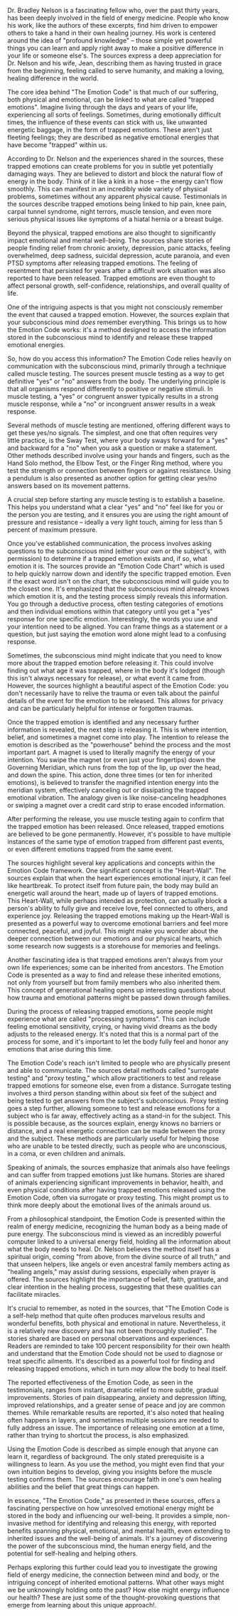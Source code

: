 Dr. Bradley Nelson is a fascinating fellow who, over the past thirty years, has been deeply involved in the field of energy medicine. People who know his work, like the authors of these excerpts, find him driven to empower others to take a hand in their own healing journey. His work is centered around the idea of "profound knowledge" – those simple yet powerful things you can learn and apply right away to make a positive difference in your life or someone else's. The sources express a deep appreciation for Dr. Nelson and his wife, Jean, describing them as having trusted in grace from the beginning, feeling called to serve humanity, and making a loving, healing difference in the world.

The core idea behind "The Emotion Code" is that much of our suffering, both physical and emotional, can be linked to what are called "trapped emotions". Imagine living through the days and years of your life, experiencing all sorts of feelings. Sometimes, during emotionally difficult times, the influence of these events can stick with us, like unwanted energetic baggage, in the form of trapped emotions. These aren't just fleeting feelings; they are described as negative emotional energies that have become "trapped" within us.

According to Dr. Nelson and the experiences shared in the sources, these trapped emotions can create problems for you in subtle yet potentially damaging ways. They are believed to distort and block the natural flow of energy in the body. Think of it like a kink in a hose – the energy can't flow smoothly. This can manifest in an incredibly wide variety of physical problems, sometimes without any apparent physical cause. Testimonials in the sources describe trapped emotions being linked to hip pain, knee pain, carpal tunnel syndrome, night terrors, muscle tension, and even more serious physical issues like symptoms of a hiatal hernia or a breast bulge.

Beyond the physical, trapped emotions are also thought to significantly impact emotional and mental well-being. The sources share stories of people finding relief from chronic anxiety, depression, panic attacks, feeling overwhelmed, deep sadness, suicidal depression, acute paranoia, and even PTSD symptoms after releasing trapped emotions. The feeling of resentment that persisted for years after a difficult work situation was also reported to have been released. Trapped emotions are even thought to affect personal growth, self-confidence, relationships, and overall quality of life.

One of the intriguing aspects is that you might not consciously remember the event that caused a trapped emotion. However, the sources explain that your subconscious mind _does_ remember everything. This brings us to how the Emotion Code works: it's a method designed to access the information stored in the subconscious mind to identify and release these trapped emotional energies.

So, how do you access this information? The Emotion Code relies heavily on communication with the subconscious mind, primarily through a technique called muscle testing. The sources present muscle testing as a way to get definitive "yes" or "no" answers from the body. The underlying principle is that all organisms respond differently to positive or negative stimuli. In muscle testing, a "yes" or congruent answer typically results in a strong muscle response, while a "no" or incongruent answer results in a weak response.

Several methods of muscle testing are mentioned, offering different ways to get these yes/no signals. The simplest, and one that often requires very little practice, is the Sway Test, where your body sways forward for a "yes" and backward for a "no" when you ask a question or make a statement. Other methods described involve using your hands and fingers, such as the Hand Solo method, the Elbow Test, or the Finger Ring method, where you test the strength or connection between fingers or against resistance. Using a pendulum is also presented as another option for getting clear yes/no answers based on its movement patterns.

A crucial step before starting any muscle testing is to establish a baseline. This helps you understand what a clear "yes" and "no" feel like for you or the person you are testing, and it ensures you are using the right amount of pressure and resistance – ideally a very light touch, aiming for less than 5 percent of maximum pressure.

Once you've established communication, the process involves asking questions to the subconscious mind (either your own or the subject's, with permission) to determine if a trapped emotion exists and, if so, what emotion it is. The sources provide an "Emotion Code Chart" which is used to help quickly narrow down and identify the specific trapped emotion. Even if the exact word isn't on the chart, the subconscious mind will guide you to the closest one. It's emphasized that the subconscious mind already knows which emotion it is, and the testing process simply reveals this information. You go through a deductive process, often testing categories of emotions and then individual emotions within that category until you get a "yes" response for one specific emotion. Interestingly, the words you use and your intention need to be aligned. You can frame things as a statement or a question, but just saying the emotion word alone might lead to a confusing response.

Sometimes, the subconscious mind might indicate that you need to know more about the trapped emotion before releasing it. This could involve finding out what age it was trapped, where in the body it's lodged (though this isn't always necessary for release), or what event it came from. However, the sources highlight a beautiful aspect of the Emotion Code: you don't necessarily have to relive the trauma or even talk about the painful details of the event for the emotion to be released. This allows for privacy and can be particularly helpful for intense or forgotten traumas.

Once the trapped emotion is identified and any necessary further information is revealed, the next step is releasing it. This is where intention, belief, and sometimes a magnet come into play. The intention to release the emotion is described as the "powerhouse" behind the process and the most important part. A magnet is used to literally magnify the energy of your intention. You swipe the magnet (or even just your fingertips) down the Governing Meridian, which runs from the top of the lip, up over the head, and down the spine. This action, done three times (or ten for inherited emotions), is believed to transfer the magnified intention energy into the meridian system, effectively canceling out or dissipating the trapped emotional vibration. The analogy given is like noise-canceling headphones or swiping a magnet over a credit card strip to erase encoded information.

After performing the release, you use muscle testing again to confirm that the trapped emotion has been released. Once released, trapped emotions are believed to be gone permanently. However, it's possible to have multiple instances of the same type of emotion trapped from different past events, or even different emotions trapped from the same event.

The sources highlight several key applications and concepts within the Emotion Code framework. One significant concept is the "Heart-Wall". The sources explain that when the heart experiences emotional injury, it can feel like heartbreak. To protect itself from future pain, the body may build an energetic wall around the heart, made up of layers of trapped emotions. This Heart-Wall, while perhaps intended as protection, can actually block a person's ability to fully give and receive love, feel connected to others, and experience joy. Releasing the trapped emotions making up the Heart-Wall is presented as a powerful way to overcome emotional barriers and feel more connected, peaceful, and joyful. This might make you wonder about the deeper connection between our emotions and our physical hearts, which some research now suggests is a storehouse for memories and feelings.

Another fascinating idea is that trapped emotions aren't always from your own life experiences; some can be inherited from ancestors. The Emotion Code is presented as a way to find and release these inherited emotions, not only from yourself but from family members who also inherited them. This concept of generational healing opens up interesting questions about how trauma and emotional patterns might be passed down through families.

During the process of releasing trapped emotions, some people might experience what are called "processing symptoms". This can include feeling emotional sensitivity, crying, or having vivid dreams as the body adjusts to the released energy. It's noted that this is a normal part of the process for some, and it's important to let the body fully feel and honor any emotions that arise during this time.

The Emotion Code's reach isn't limited to people who are physically present and able to communicate. The sources detail methods called "surrogate testing" and "proxy testing," which allow practitioners to test and release trapped emotions for someone else, even from a distance. Surrogate testing involves a third person standing within about six feet of the subject and being tested to get answers from the subject's subconscious. Proxy testing goes a step further, allowing someone to test and release emotions for a subject who is far away, effectively acting as a stand-in for the subject. This is possible because, as the sources explain, energy knows no barriers or distance, and a real energetic connection can be made between the proxy and the subject. These methods are particularly useful for helping those who are unable to be tested directly, such as people who are unconscious, in a coma, or even children and animals.

Speaking of animals, the sources emphasize that animals also have feelings and can suffer from trapped emotions just like humans. Stories are shared of animals experiencing significant improvements in behavior, health, and even physical conditions after having trapped emotions released using the Emotion Code, often via surrogate or proxy testing. This might prompt us to think more deeply about the emotional lives of the animals around us.

From a philosophical standpoint, the Emotion Code is presented within the realm of energy medicine, recognizing the human body as a being made of pure energy. The subconscious mind is viewed as an incredibly powerful computer linked to a universal energy field, holding all the information about what the body needs to heal. Dr. Nelson believes the method itself has a spiritual origin, coming "from above, from the divine source of all truth," and that unseen helpers, like angels or even ancestral family members acting as "healing angels," may assist during sessions, especially when prayer is offered. The sources highlight the importance of belief, faith, gratitude, and clear intention in the healing process, suggesting that these qualities can facilitate miracles.

It's crucial to remember, as noted in the sources, that "The Emotion Code is a self-help method that quite often produces marvelous results and wonderful benefits, both physical and emotional in nature. Nevertheless, it is a relatively new discovery and has not been thoroughly studied". The stories shared are based on personal observations and experiences. Readers are reminded to take 100 percent responsibility for their own health and understand that the Emotion Code should not be used to diagnose or treat specific ailments. It's described as a powerful tool for finding and releasing trapped emotions, which in turn _may_ allow the body to heal itself.

The reported effectiveness of the Emotion Code, as seen in the testimonials, ranges from instant, dramatic relief to more subtle, gradual improvements. Stories of pain disappearing, anxiety and depression lifting, improved relationships, and a greater sense of peace and joy are common themes. While remarkable results are reported, it's also noted that healing often happens in layers, and sometimes multiple sessions are needed to fully address an issue. The importance of releasing one emotion at a time, rather than trying to shortcut the process, is also emphasized.

Using the Emotion Code is described as simple enough that anyone can learn it, regardless of background. The only stated prerequisite is a willingness to learn. As you use the method, you might even find that your own intuition begins to develop, giving you insights before the muscle testing confirms them. The sources encourage faith in one's own healing abilities and the belief that great things can happen.

In essence, "The Emotion Code," as presented in these sources, offers a fascinating perspective on how unresolved emotional energy might be stored in the body and influencing our well-being. It provides a simple, non-invasive method for identifying and releasing this energy, with reported benefits spanning physical, emotional, and mental health, even extending to inherited issues and the well-being of animals. It's a journey of discovering the power of the subconscious mind, the human energy field, and the potential for self-healing and helping others.

Perhaps exploring this further could lead you to investigate the growing field of energy medicine, the connection between mind and body, or the intriguing concept of inherited emotional patterns. What other ways might we be unknowingly holding onto the past? How else might energy influence our health? These are just some of the thought-provoking questions that emerge from learning about this unique approach!.
